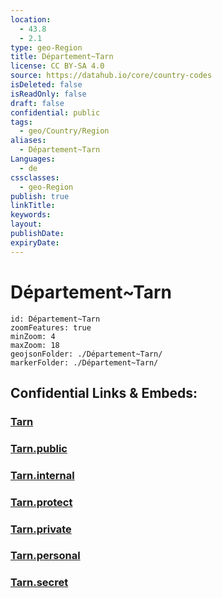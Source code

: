```yaml
---
location:
  - 43.8
  - 2.1
type: geo-Region
title: Département~Tarn
license: CC BY-SA 4.0
source: https://datahub.io/core/country-codes
isDeleted: false
isReadOnly: false
draft: false
confidential: public
tags:
  - geo/Country/Region
aliases:
  - Département~Tarn
Languages:
  - de
cssclasses:
  - geo-Region
publish: true
linkTitle:
keywords:
layout:
publishDate:
expiryDate:
---
```


# Département~Tarn

```leaflet
id: Département~Tarn
zoomFeatures: true 
minZoom: 4 
maxZoom: 18
geojsonFolder: ./Département~Tarn/
markerFolder: ./Département~Tarn/
```


## Confidential Links & Embeds: 

### [Tarn](/_Standards/Earth/Continent/Europe/Europe~West/France/regions~France/Occitanie/departments~Occitanie/Tarn.md) 

### [Tarn.public](/_public/Earth/Continent/Europe/Europe~West/France/regions~France/Occitanie/departments~Occitanie/Tarn.public.md) 

### [Tarn.internal](/_internal/Earth/Continent/Europe/Europe~West/France/regions~France/Occitanie/departments~Occitanie/Tarn.internal.md) 

### [Tarn.protect](/_protect/Earth/Continent/Europe/Europe~West/France/regions~France/Occitanie/departments~Occitanie/Tarn.protect.md) 

### [Tarn.private](/_private/Earth/Continent/Europe/Europe~West/France/regions~France/Occitanie/departments~Occitanie/Tarn.private.md) 

### [Tarn.personal](/_personal/Earth/Continent/Europe/Europe~West/France/regions~France/Occitanie/departments~Occitanie/Tarn.personal.md) 

### [Tarn.secret](/_secret/Earth/Continent/Europe/Europe~West/France/regions~France/Occitanie/departments~Occitanie/Tarn.secret.md)

